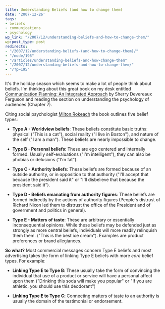 ```yaml
---
title: Understanding Beliefs (and how to change them)
date: '2007-12-26'
tags:
- beliefs
- communications
- psychology
wp_link: "/2007/12/understanding-beliefs-and-how-to-change-them/"
wp:post_type: post
redirects:
- "/2007/12/understanding-beliefs-(and-how-to-change-them)/"
- "/node/195"
- "/articles/understanding-beliefs-and-how-change-them"
- "/2007/12/understanding-beliefs-and-how-to-change-them/"
- "/?p=195"
---
```


It's the holiday season which seems to make a lot of people think about beliefs. I'm thinking about this great book on my desk entitled [Communication Planning: An Integrated Approach](http://www.amazon.com/Communication-Planning-Integrated-Approach-Relations/dp/0761913149) by Sherry Devereaux Ferguson and reading the section on understanding the psychology of audiences (Chapter 7).

Citing social psychologist [Milton Rokeach](http://en.wikipedia.org/wiki/Milton_Rokeach) the book outlines five belief types:

- **Type A - Worldview beliefs**: These beliefs constitute basic truths: physical ("This is a cat"), social reality ("I live in Boston"), and nature of the self ("I am a man"). These beliefs are nearly impossible to change.

- **Type B - Personal beliefs**: These are ego centered and internally formed. Usually self-evaluations ("I'm intelligent"), they can also be phobias or delusions ("I'm fat").

- **Type C - Authority beliefs**: These beliefs are formed because of an outside authority, or in opposition to that authority ("I'll accept that because the president said it" or "I'll disbelieve that because the president said it").

- **Type D - Beliefs emanating from authority figures**: These beliefs are formed indirectly by the actions of authority figures (People's distrust of Richard Nixon led them to distrust the office of the President and of government and politics in general).

- **Type E - Matters of taste**: These are arbitrary or essentially inconsequential opinions. While these beliefs may be defended just as strongly as more central beliefs, individuals will more readily relinquish them them. ("This is the best ice cream"). Examples are product preferences or brand allegiances.

**So what?** Most commercial messages concern Type E beliefs and most advertising takes the form of linking Type E beliefs with more _core_ belief types. For example:

- **Linking Type E to Type B**: These usually take the form of convincing the individual that use of a product or service will have a personal affect upon them ("Drinking this soda will make you popular" or "If you are athletic, you should use this deodorant")

- **Linking Type E to Type C**: Connecting matters of taste to an authority is usually the domain of the testimonial or endorsement.
